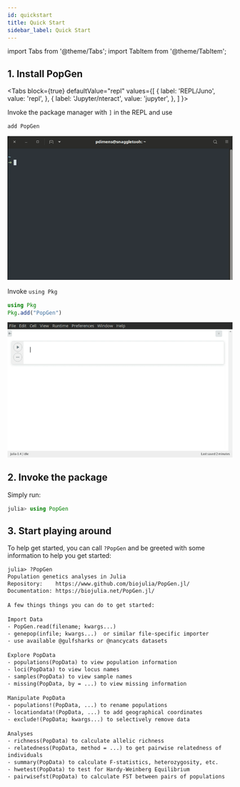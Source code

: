 ```yaml
---
id: quickstart
title: Quick Start
sidebar_label: Quick Start
---
```

import Tabs from '@theme/Tabs';
import TabItem from '@theme/TabItem';

## 1. Install PopGen

<Tabs
  block={true}
  defaultValue="repl"
  values={[
    { label: 'REPL/Juno', value: 'repl', },
    { label: 'Jupyter/nteract', value: 'jupyter', },
  ]
}>
<TabItem value="repl">

Invoke the package manager with `]` in the REPL and use

```julia
add PopGen
```

*![install](/img/install_repl.gif)*

</TabItem>
<TabItem value="jupyter">

Invoke `using Pkg`

```julia
using Pkg
Pkg.add("PopGen")
```

*![install](/img/install_jupyter.gif)*

</TabItem>
</Tabs>


## 2. Invoke the package
Simply run:

```julia
julia> using PopGen
```

## 3. Start playing around

To help get started, you can call `?PopGen` and be greeted with some information to help you get started:

```
julia> ?PopGen
Population genetics analyses in Julia
Repository:    https://www.github.com/biojulia/PopGen.jl/
Documentation: https://biojulia.net/PopGen.jl/

A few things things you can do to get started:

Import Data
- PopGen.read(filename; kwargs...)
- genepop(infile; kwargs...)  or similar file-specific importer
- use available @gulfsharks or @nancycats datasets

Explore PopData
- populations(PopData) to view population information
- loci(PopData) to view locus names
- samples(PopData) to view sample names
- missing(PopData, by = ...) to view missing information

Manipulate PopData
- populations!(PopData, ...) to rename populations
- locationdata!(PopData, ...) to add geographical coordinates
- exclude!(PopData; kwargs...) to selectively remove data

Analyses
- richness(PopData) to calculate allelic richness
- relatedness(PopData, method = ...) to get pairwise relatedness of individuals
- summary(PopData) to calculate F-statistics, heterozygosity, etc.
- hwetest(PopData) to test for Hardy-Weinberg Equilibrium
- pairwisefst(PopData) to calculate FST between pairs of populations
```
